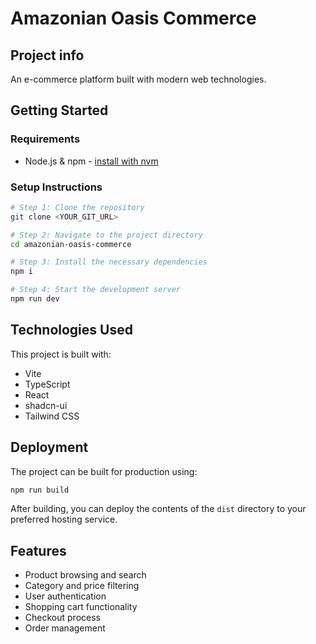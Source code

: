 

# Amazonian Oasis Commerce

## Project info

An e-commerce platform built with modern web technologies.

## Getting Started

### Requirements

- Node.js & npm - [install with nvm](https://github.com/nvm-sh/nvm#installing-and-updating)

### Setup Instructions

```sh
# Step 1: Clone the repository
git clone <YOUR_GIT_URL>

# Step 2: Navigate to the project directory
cd amazonian-oasis-commerce

# Step 3: Install the necessary dependencies
npm i

# Step 4: Start the development server
npm run dev
```

## Technologies Used

This project is built with:

- Vite
- TypeScript
- React
- shadcn-ui
- Tailwind CSS

## Deployment

The project can be built for production using:

```sh
npm run build
```

After building, you can deploy the contents of the `dist` directory to your preferred hosting service.

## Features

- Product browsing and search
- Category and price filtering
- User authentication
- Shopping cart functionality
- Checkout process
- Order management
```
